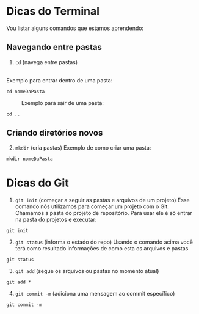 # Dicas do Terminal
Vou listar alguns comandos que estamos aprendendo:


## Navegando entre pastas

1. `cd` (navega entre pastas) <br>
<br>
Exemplo para entrar dentro de uma pasta:

```
cd nomeDaPasta
```

&nbsp;&nbsp;&nbsp;&nbsp;&nbsp;&nbsp;&nbsp;&nbsp;&nbsp;
Exemplo para sair de uma pasta:
```
cd ..
```

## Criando diretórios novos

2. `mkdir` (cria pastas)
Exemplo de como criar uma pasta:
```
mkdir nomeDaPasta
```

# Dicas do Git

1. `git init` (começar a seguir as pastas e arquivos de um projeto)
Esse comando nós utilizamos para começar um projeto com o Git.
Chamamos a pasta do projeto de repositório. Para usar ele é só entrar na pasta do projetos e executar:

```
git init
```

2. `git status` (informa o estado do repo)
Usando o comando acima você terá como resultado informações  de como esta os arquivos e pastas
```
git status
```
3.  `git add` (segue os arquivos ou pastas no momento atual)
```
git add *
```

4.  `git commit -m` (adiciona uma mensagem ao commit específico)


```
git commit -m 
```